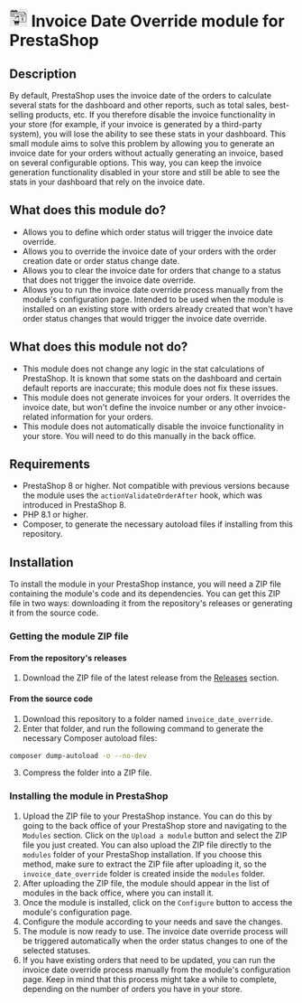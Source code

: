 # <img src="logo.png" width="32" height="32" alt="Module logo"> Invoice Date Override module for PrestaShop

## Description

By default, PrestaShop uses the invoice date of the orders to calculate several stats for the dashboard and other reports, such as total sales, best-selling products, etc.
If you therefore disable the invoice functionality in your store (for example, if your invoice is generated by a third-party system), you will lose the ability to see these stats in your dashboard.
This small module aims to solve this problem by allowing you to generate an invoice date for your orders without actually generating an invoice, based on several configurable options.
This way, you can keep the invoice generation functionality disabled in your store and still be able to see the stats in your dashboard that rely on the invoice date.

## What does this module do?

- Allows you to define which order status will trigger the invoice date override.
- Allows you to override the invoice date of your orders with the order creation date or order status change date.
- Allows you to clear the invoice date for orders that change to a status that does not trigger the invoice date override.
- Allows you to run the invoice date override process manually from the module's configuration page. Intended to be used when the module is installed on an existing store with orders already created that won't have order status changes that would trigger the invoice date override.

## What does this module not do?

- This module does not change any logic in the stat calculations of PrestaShop. It is known that some stats on the dashboard and certain default reports are inaccurate; this module does not fix these issues.
- This module does not generate invoices for your orders. It overrides the invoice date, but won't define the invoice number or any other invoice-related information for your orders.
- This module does not automatically disable the invoice functionality in your store. You will need to do this manually in the back office.

## Requirements

- PrestaShop 8 or higher. Not compatible with previous versions because the module uses the `actionValidateOrderAfter` hook, which was introduced in PrestaShop 8.
- PHP 8.1 or higher.
- Composer, to generate the necessary autoload files if installing from this repository.

## Installation

To install the module in your PrestaShop instance, you will need a ZIP file containing the module's code and its dependencies.
You can get this ZIP file in two ways: downloading it from the repository's releases or generating it from the source code.

### Getting the module ZIP file

#### From the repository's releases

1. Download the ZIP file of the latest release from the [Releases](https://github.com/ebiggio/prestashop-invoice-date-override/releases) section.

#### From the source code

1. Download this repository to a folder named `invoice_date_override`.
2. Enter that folder, and run the following command to generate the necessary Composer autoload files:

```bash
composer dump-autoload -o --no-dev
```
3. Compress the folder into a ZIP file.

### Installing the module in PrestaShop

1. Upload the ZIP file to your PrestaShop instance. You can do this by going to the back office of your PrestaShop store and navigating to the `Modules` section.
   Click on the `Upload a module` button and select the ZIP file you just created. You can also upload the ZIP file directly to the `modules` folder of your PrestaShop installation.
   If you choose this method, make sure to extract the ZIP file after uploading it, so the `invoice_date_override` folder is created inside the `modules` folder.
2. After uploading the ZIP file, the module should appear in the list of modules in the back office, where you can install it.
3. Once the module is installed, click on the `Configure` button to access the module's configuration page.
4. Configure the module according to your needs and save the changes.
5. The module is now ready to use. The invoice date override process will be triggered automatically when the order status changes to one of the selected statuses.
6. If you have existing orders that need to be updated, you can run the invoice date override process manually from the module's configuration page.
   Keep in mind that this process might take a while to complete, depending on the number of orders you have in your store.